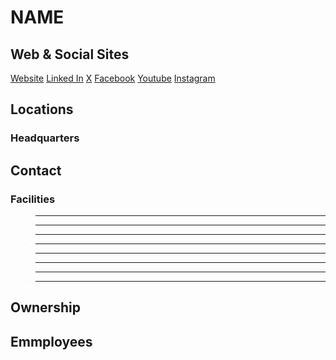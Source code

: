 # NAME

## Web & Social Sites

[Website]()
[Linked In]()
[X]()
[Facebook]()
[Youtube]()
[Instagram]()

## Locations

### **Headquarters**

>

## **Contact**    
>



### **Facilities**



> ** **



> ** **



> ** **



> ** **



> ** **


> ** **



> ** **



> ** **




## Ownership

>
[]()

## Emmployees

>
[]()

